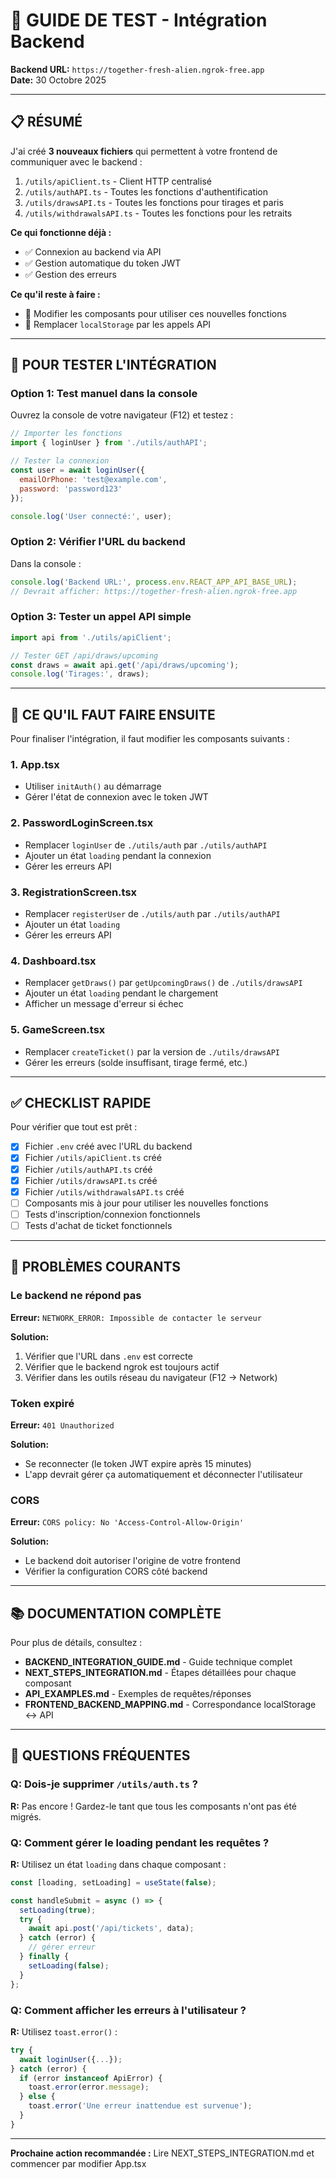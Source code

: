 # 🧪 GUIDE DE TEST - Intégration Backend

**Backend URL:** `https://together-fresh-alien.ngrok-free.app`  
**Date:** 30 Octobre 2025

---

## 📋 RÉSUMÉ

J'ai créé **3 nouveaux fichiers** qui permettent à votre frontend de communiquer avec le backend :

1. `/utils/apiClient.ts` - Client HTTP centralisé
2. `/utils/authAPI.ts` - Toutes les fonctions d'authentification
3. `/utils/drawsAPI.ts` - Toutes les fonctions pour tirages et paris
4. `/utils/withdrawalsAPI.ts` - Toutes les fonctions pour les retraits

**Ce qui fonctionne déjà :**
- ✅ Connexion au backend via API
- ✅ Gestion automatique du token JWT
- ✅ Gestion des erreurs

**Ce qu'il reste à faire :**
- 🔧 Modifier les composants pour utiliser ces nouvelles fonctions
- 🔧 Remplacer `localStorage` par les appels API

---

## 🎯 POUR TESTER L'INTÉGRATION

### Option 1: Test manuel dans la console

Ouvrez la console de votre navigateur (F12) et testez :

```javascript
// Importer les fonctions
import { loginUser } from './utils/authAPI';

// Tester la connexion
const user = await loginUser({
  emailOrPhone: 'test@example.com',
  password: 'password123'
});

console.log('User connecté:', user);
```

### Option 2: Vérifier l'URL du backend

Dans la console :
```javascript
console.log('Backend URL:', process.env.REACT_APP_API_BASE_URL);
// Devrait afficher: https://together-fresh-alien.ngrok-free.app
```

### Option 3: Tester un appel API simple

```javascript
import api from './utils/apiClient';

// Tester GET /api/draws/upcoming
const draws = await api.get('/api/draws/upcoming');
console.log('Tirages:', draws);
```

---

## 📝 CE QU'IL FAUT FAIRE ENSUITE

Pour finaliser l'intégration, il faut modifier les composants suivants :

### 1. App.tsx
- Utiliser `initAuth()` au démarrage
- Gérer l'état de connexion avec le token JWT

### 2. PasswordLoginScreen.tsx
- Remplacer `loginUser` de `./utils/auth` par `./utils/authAPI`
- Ajouter un état `loading` pendant la connexion
- Gérer les erreurs API

### 3. RegistrationScreen.tsx
- Remplacer `registerUser` de `./utils/auth` par `./utils/authAPI`
- Ajouter un état `loading`
- Gérer les erreurs API

### 4. Dashboard.tsx
- Remplacer `getDraws()` par `getUpcomingDraws()` de `./utils/drawsAPI`
- Ajouter un état `loading` pendant le chargement
- Afficher un message d'erreur si échec

### 5. GameScreen.tsx
- Remplacer `createTicket()` par la version de `./utils/drawsAPI`
- Gérer les erreurs (solde insuffisant, tirage fermé, etc.)

---

## ✅ CHECKLIST RAPIDE

Pour vérifier que tout est prêt :

- [x] Fichier `.env` créé avec l'URL du backend
- [x] Fichier `/utils/apiClient.ts` créé
- [x] Fichier `/utils/authAPI.ts` créé
- [x] Fichier `/utils/drawsAPI.ts` créé
- [x] Fichier `/utils/withdrawalsAPI.ts` créé
- [ ] Composants mis à jour pour utiliser les nouvelles fonctions
- [ ] Tests d'inscription/connexion fonctionnels
- [ ] Tests d'achat de ticket fonctionnels

---

## 🚨 PROBLÈMES COURANTS

### Le backend ne répond pas
**Erreur:** `NETWORK_ERROR: Impossible de contacter le serveur`

**Solution:**
1. Vérifier que l'URL dans `.env` est correcte
2. Vérifier que le backend ngrok est toujours actif
3. Vérifier dans les outils réseau du navigateur (F12 → Network)

### Token expiré
**Erreur:** `401 Unauthorized`

**Solution:**
- Se reconnecter (le token JWT expire après 15 minutes)
- L'app devrait gérer ça automatiquement et déconnecter l'utilisateur

### CORS
**Erreur:** `CORS policy: No 'Access-Control-Allow-Origin'`

**Solution:**
- Le backend doit autoriser l'origine de votre frontend
- Vérifier la configuration CORS côté backend

---

## 📚 DOCUMENTATION COMPLÈTE

Pour plus de détails, consultez :
- **BACKEND_INTEGRATION_GUIDE.md** - Guide technique complet
- **NEXT_STEPS_INTEGRATION.md** - Étapes détaillées pour chaque composant
- **API_EXAMPLES.md** - Exemples de requêtes/réponses
- **FRONTEND_BACKEND_MAPPING.md** - Correspondance localStorage ↔ API

---

## 💬 QUESTIONS FRÉQUENTES

### Q: Dois-je supprimer `/utils/auth.ts` ?
**R:** Pas encore ! Gardez-le tant que tous les composants n'ont pas été migrés.

### Q: Comment gérer le loading pendant les requêtes ?
**R:** Utilisez un état `loading` dans chaque composant :
```typescript
const [loading, setLoading] = useState(false);

const handleSubmit = async () => {
  setLoading(true);
  try {
    await api.post('/api/tickets', data);
  } catch (error) {
    // gérer erreur
  } finally {
    setLoading(false);
  }
};
```

### Q: Comment afficher les erreurs à l'utilisateur ?
**R:** Utilisez `toast.error()` :
```typescript
try {
  await loginUser({...});
} catch (error) {
  if (error instanceof ApiError) {
    toast.error(error.message);
  } else {
    toast.error('Une erreur inattendue est survenue');
  }
}
```

---

**Prochaine action recommandée :** Lire NEXT_STEPS_INTEGRATION.md et commencer par modifier App.tsx

